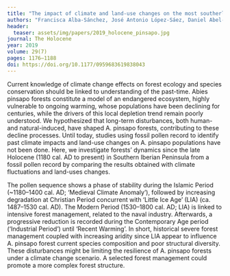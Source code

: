 ```yaml
---
title: "The impact of climate and land-use changes on the most southerly fir forests (Abies pinsapo) in Europe"
authors: "Francisca Alba-Sánchez, José Antonio López-Sáez, Daniel Abel-Schaad, Silvia Sabariego Ruiz, Sebastián Pérez-Díaz, Antonio González-Hernández, and Juan Carlos Linares" 
header:
  teaser: assets/img/papers/2019_holocene_pinsapo.jpg
journal: The Holocene
year: 2019
volume: 29(7)
pages: 1176–1188 
doi: https://doi.org/10.1177/0959683619838043
---
```


Current knowledge of climate change effects on forest ecology and species conservation should be linked to understanding of the past-time. Abies pinsapo forests constitute a model of an endangered ecosystem, highly vulnerable to ongoing warming, whose populations have been declining for centuries, while the drivers of this local depletion trend remain poorly understood. We hypothesized that long-term disturbances, both human- and natural-induced, have shaped A. pinsapo forests, contributing to these decline processes. Until today, studies using fossil pollen record to identify past climate impacts and land-use changes on A. pinsapo populations have not been done. Here, we investigate forests’ dynamics since the late Holocene (1180 cal. AD to present) in Southern Iberian Peninsula from a fossil pollen record by comparing the results obtained with climate fluctuations and land-uses changes. 

The pollen sequence shows a phase of stability during the Islamic Period (~1180–1400 cal. AD; ‘Medieval Climate Anomaly’), followed by increasing degradation at Christian Period concurrent with ‘Little Ice Age’ (LIA) (ca. 1487–1530 cal. AD). The Modern Period (1530–1800 cal. AD; LIA) is linked to intensive forest management, related to the naval industry. Afterwards, a progressive reduction is recorded during the Contemporary Age period (‘Industrial Period’) until ‘Recent Warming’. In short, historical severe forest management coupled with increasing aridity since LIA appear to influence A. pinsapo forest current species composition and poor structural diversity. These disturbances might be limiting the resilience of A. pinsapo forests under a climate change scenario. A selected forest management could promote a more complex forest structure.